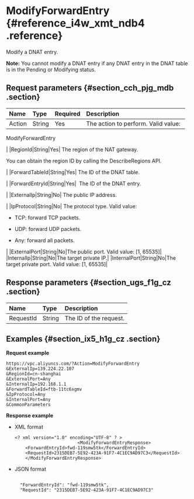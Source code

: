 # ModifyForwardEntry {#reference_i4w_xmt_ndb4 .reference}

Modify a DNAT entry.

**Note:** You cannot modify a DNAT entry if any DNAT entry in the DNAT table is in the Pending or Modifying status.

## Request parameters {#section_cch_pjg_mdb .section}

|Name|Type|Required|Description|
|:---|:---|:-------|:----------|
|Action|String|Yes| The action to perform. Valid value: 

 ModifyForwardEntry

 |
|RegionId|String|Yes| The region of the NAT gateway.

 You can obtain the region ID by calling the DescribeRegions API.

 |
|ForwardTableId|String|Yes| The ID of the DNAT table.

 |
|ForwardEntryId|String|Yes|  The ID of the DNAT entry.

 |
|ExternalIp|String|No| The public IP address.

 |
|IpProtocol|String|No| The protocol type. Valid value:

-   TCP: forward TCP packets.

-   UDP: forward UDP packets.

-   Any: forward all packets.


 |
|ExternalPort|String|No|The public port. Valid value: \[1, 65535\]|
|InternalIp|String|No|The target private IP.|
|InternalPort|String|No|The target private port. Valid value: \[1, 65535\]|

## Response parameters {#section_ugs_f1g_cz .section}

|Name|Type|Description|
|:---|:---|:----------|
|RequestId|String|The ID of the request.|

## Examples {#section_ix5_h1g_cz .section}

**Request example**

``` {#createVPCpub}
https://vpc.aliyuncs.com/?Action=ModifyForwardEntry
&ExternalIp=139.224.22.107
&RegionId=cn-shanghai
&ExternalPort=Any
&InternalIp=192.168.1.1
&ForwardTableId=ftb-11tc6xgmv
&IpProtocol=Any
&InternalPort=Any
&CommonParameters
```

**Response example**

-   XML format

    ```
    <? xml version="1.0" encoding="UTF-8" ? >
                            <ModifyForwardEntryResponse>
    	<ForwardEntryId>fwd-119smw5tk</ForwardEntryId>
    	<RequestId>2315DEB7-5E92-423A-91F7-4C1EC9AD97C3</RequestId>
    	</ModifyForwardEntryResponse>
    ```

-   JSON format

    ```
    
      "ForwardEntryId": "fwd-119smw5tk",
      "RequestId": "2315DEB7-5E92-423A-91F7-4C1EC9AD97C3"
    
    ```


